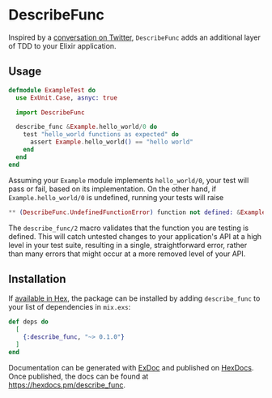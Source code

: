 # DescribeFunc

Inspired by a [conversation on Twitter][twitter], `DescribeFunc` adds an
additional layer of TDD to your Elixir application.

## Usage

```elixir
defmodule ExampleTest do
  use ExUnit.Case, asnyc: true

  import DescribeFunc

  describe_func &Example.hello_world/0 do
    test "hello_world functions as expected" do
      assert Example.hello_world() == "hello world"
    end
  end
end
```

Assuming your `Example` module implements `hello_world/0`, your test will pass
or fail, based on its implementation. On the other hand, if `Example.hello_world/0`
is undefined, running your tests will raise

```elixir
** (DescribeFunc.UndefinedFunctionError) function not defined: &Example.hello_world/0
```

The `describe_func/2` macro validates that the function you are testing is
defined. This will catch untested changes to your application's API at a high
level in your test suite, resulting in a single, straightforward error, rather
than many errors that might occur at a more removed level of your API.

## Installation

If [available in Hex](https://hex.pm/docs/publish), the package can be installed
by adding `describe_func` to your list of dependencies in `mix.exs`:

```elixir
def deps do
  [
    {:describe_func, "~> 0.1.0"}
  ]
end
```

Documentation can be generated with [ExDoc](https://github.com/elixir-lang/ex_doc)
and published on [HexDocs](https://hexdocs.pm). Once published, the docs can
be found at <https://hexdocs.pm/describe_func>.

[twitter]: https://twitter.com/zorn/status/1572788455507374082
